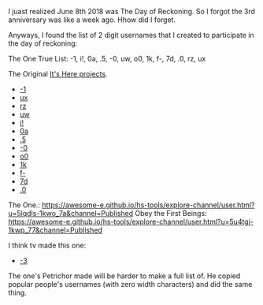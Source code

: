 
I juast realized June 8th 2018 was The Day of Reckoning. So I forgot the 3rd anniversary was like a week ago. Hhow did I forget.

Anyways, I found the list of 2 digit usernames that I created to participate in the day of reckoning:

The One True List: -1, i!, 0a, .5, -0, uw, o0, 1k, f-, 7d, .0, rz, ux

The Original [It's Here projects](https://awesome-e.github.io/hs-tools/explore-channel/user.html?u=5l536p-1kwo_79&channel=Favorites).

- [-1](https://awesome-e.github.io/hs-tools/explore-channel/user.html?u=5l536b-1kwo_79&channel=Published)
- [ux](https://awesome-e.github.io/hs-tools/explore-channel/user.html?u=5l536p-1kwo_79&channel=Published)
- [rz](https://awesome-e.github.io/hs-tools/explore-channel/user.html?u=5l536f-1kwo_79&channel=Published)
- [uw](https://awesome-e.github.io/hs-tools/explore-channel/user.html?u=5l536g-1kwo_79&channel=Published)
- [i!](https://awesome-e.github.io/hs-tools/explore-channel/user.html?u=5l53bb-1kwo_79&channel=Published)
- [0a](https://awesome-e.github.io/hs-tools/explore-channel/user.html?u=5l537r-1kwo_79&channel=Published)
- [.5](https://awesome-e.github.io/hs-tools/explore-channel/user.html?u=5l536s-1kwo_79&channel=Published)
- [-0](https://awesome-e.github.io/hs-tools/explore-channel/user.html?u=5l5387-1kwo_79&channel=Published)
- [o0](https://awesome-e.github.io/hs-tools/explore-channel/user.html?u=5l53bl-1kwo_79&channel=Published)
- [1k](https://awesome-e.github.io/hs-tools/explore-channel/user.html?u=5l536u-1kwo_79&channel=Published)
- [f-](https://awesome-e.github.io/hs-tools/explore-channel/user.html?u=5l5382-1kwo_79&channel=Published)
- [7d](https://awesome-e.github.io/hs-tools/explore-channel/user.html?u=5l536e-1kwo_79&channel=Published)
- [.0](https://awesome-e.github.io/hs-tools/explore-channel/user.html?u=5l5388-1kwo_79&channel=Published)

The One.: https://awesome-e.github.io/hs-tools/explore-channel/user.html?u=5lqdls-1kwo_7a&channel=Published
Obey the First Beings: https://awesome-e.github.io/hs-tools/explore-channel/user.html?u=5u4tgj-1kwp_77&channel=Published

I think tv made this one:
- [-3](https://awesome-e.github.io/hs-tools/explore-channel/user.html?u=5lp9hf-1kwo_7a&channel=Published)

The one's Petrichor made will be harder to make a full list of. He copied popular people's usernames (with zero width characters) and did the same thing.
